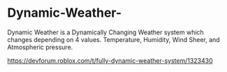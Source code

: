 # Dynamic-Weather-
Dynamic Weather is a Dynamically Changing Weather system which changes depending on 4 values. Temperature, Humidity, Wind Sheer, and Atmospheric pressure.

https://devforum.roblox.com/t/fully-dynamic-weather-system/1323430
